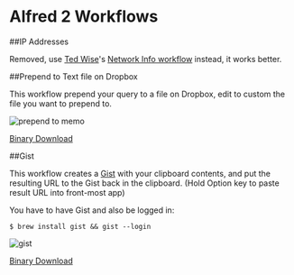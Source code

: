 # Alfred 2 Workflows

##IP Addresses

Removed, use [Ted Wise](http://tedwise.com/2013/03/04/alfred-2-workflows/)'s [Network Info workflow](http://tedwi.se/u/d8) instead, it works better.

##Prepend to Text file on Dropbox

This workflow prepend your query to a file on Dropbox, edit to custom the file you want to prepend to.

![prepend to memo](http://dl.dropbox.com/u/108495/Screenshots/lzlg.png)

[Binary Download](https://github.com/ayn/Alfred-2-Workflows/raw/master/Prepend%20to%20Memo.alfredworkflow)

##Gist

This workflow creates a [Gist](http://gist.github.com) with your clipboard contents, and put the resulting URL to the Gist back in the clipboard. (Hold Option key to paste result URL into front-most app)

You have to have Gist and also be logged in:

    $ brew install gist && gist --login

![gist](https://files.app.net/2wzwlGPi4.png)

[Binary Download](https://github.com/ayn/Alfred-2-Workflows/raw/master/Gist.alfredworkflow)
